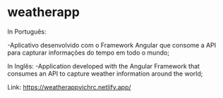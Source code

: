 # weatherapp

In Português:

-Aplicativo desenvolvido com o Framework Angular que consome a API para capturar informações do tempo em todo o mundo;


In Inglês:
-Application developed with the Angular Framework that consumes an API to capture weather information around the world;


Link: https://weatherappvichrc.netlify.app/
